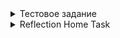 <details>
  <summary>Тестовое задание</summary>

**Тестовое задание Clevertec,
реализующее функционал формирования чека в магазине.**

Выполнены задачи с 1 по 13. Процент покрытия кода юнит-тестами 89%.

Вывод данных осуществляется в консоль и в файл
в текстовый файл в папке resources/outputData.

Паттерн Factory применён в пакете by/shumilov/clevertec/dao
в классе DAOFactory.

Паттерн Builder применён в пакете by/shumilov/clevertec/bean
в классах DiscountCard, Product, ReceiptLine.

Паттерн Decorator применён в пакете by/shumilov/clevertec/dao/impl
в классах ItemDAO>ItemDAODecorator>ProductDAO,DiscountCardDAO.

Сделана обработка исключений при попытке поиска товара
или дисконтной карты по неверному идентификатору.


Для **запуска** использовать класс CheckRunner в пакете by/shumilov/clevertec/controller.

В данном классе происходит запуск метода main класса Runner со следующими аргументами:

1.Имя файла в папке resources/inputData с исходным списком продуктов,
формат данных о продукте в каждой строке: id name price isPromotion;

2.Имя файла в папке resources/inputData с исходным списком скидочных карт,
формат данных о продукте в каждой строке: id discountPercentage;

3.Имя файла в папке resources/inputData с исходным списком покупок и скидочной карты,
формат данных прописывается в одной строке:
productId-productQuantity ... productId-productQuantity card-discountCardId

Для **запуска** с чтением из базы данных использовать закомментированную строку в классе CheckRunner
`Runner.main(new String[]{"db", "smallDataInput",});`,
где "db" - информация о том, что дынные будут взяты из базы данных;
"smallDataInput" - файл в папке resources/inputData с исходным списком покупок и скидочной карты.

DDL команды для создания и заполнения базы данных находятся в папке resources/sql.

Стек: Java 17, Gradle 7.5, Junit 5.7, Postgres 13.
</details>

<details>
  <summary>Reflection Home Task</summary>

1. Реализация кэша находится в папке src/main/java/by/shumilov/clevertec/cache.

2. Алгоритм и размер кэша читаются из resources/application.jml.

3. Коллекция объектов User инициализируется через фабрику. 
Фабрика находится в папке src/main/java/by/shumilov/clevertec/dao_user.

4. Javadoc and README.md included.

5. Тесты покрывают 88% кода.
6. Entity для работы это класс User с полями id, name, password, email.
password, email проверяются валидатором через класс Pattern.

7. service, dao присутствуют.

8. proxy реализован в папке src/main/java/by/shumilov/clevertec/proxy.

9. *** Получение информации из xml формата реализовано в папке src/main/java/by/shumilov/clevertec/builder.
Реализация сделана DOM-XML парсером.

</details>